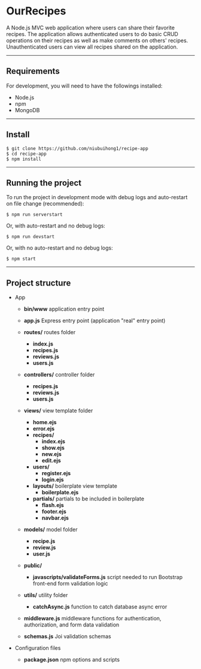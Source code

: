 # OurRecipes

A Node.js MVC web application where users can share their favorite recipes. The application allows authenticated users to do basic CRUD operations on their recipes as well as make comments on others' recipes. Unauthenticated users can view all recipes shared on the application.

---

## Requirements

For development, you will need to have the followings installed:
* Node.js
* npm
* MongoDB

---

## Install

    $ git clone https://github.com/niubuihong1/recipe-app
    $ cd recipe-app
    $ npm install

---

## Running the project
To run the project in development mode with debug logs and auto-restart on file change (recommended):

    $ npm run serverstart

Or, with auto-restart and no debug logs:

    $ npm run devstart

Or, with no auto-restart and no debug logs:

    $ npm start
    
---

## Project structure
* App
  * **bin/www** application entry point
  * **app.js** Express entry point (application "real" entry point)
  * **routes/** routes folder
    * **index.js**
    * **recipes.js**
    * **reviews.js**
    * **users.js**
  * **controllers/** controller folder
    * **recipes.js**
    * **reviews.js**
    * **users.js**
  * **views/** view template folder
    * **home.ejs** 
    * **error.ejs**
    * **recipes/**
      * **index.ejs**
      * **show.ejs**
      * **new.ejs**
      * **edit.ejs**
    * **users/**
      * **register.ejs**
      * **login.ejs**
    * **layouts/** boilerplate view template
      * **boilerplate.ejs**
    * **partials/** partials to be included in boilerplate
      * **flash.ejs**
      * **footer.ejs**
      * **navbar.ejs**
  * **models/** model folder
    * **recipe.js**
    * **review.js**
    * **user.js**

  * **public/**
    * **javascripts/validateForms.js** script needed to run Bootstrap front-end form validation logic
  * **utils/** utility folder
    * **catchAsync.js** function to catch database async error
  * **middleware.js** middleware functions for authentication, authorization, and form data validation
  * **schemas.js** Joi validation schemas

* Configuration files
  * **package.json** npm options and scripts